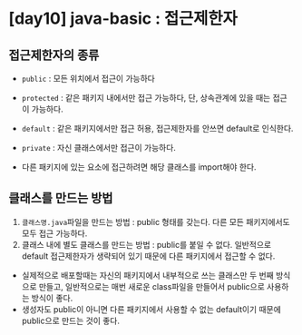 # [day10] java-basic : 접근제한자

## 접근제한자의 종류
- `public` : 모든 위치에서 접근이 가능하다
- `protected` : 같은 패키지 내에서만 접근 가능하다, 단, 상속관계에 있을 때는 접근이 가능하다.
- `default` : 같은 패키지에서만 접근 허용, 접근제한자를 안쓰면 default로 인식한다. 
- `private` : 자신 클래스에서만 접근이 가능하다.

- 다른 패키지에 있는 요소에 접근하려면 해당 클래스를 import해야 한다.

## 클래스를 만드는 방법
1. `클래스명.java`파일을 만드는 방법 : public 형태를 갖는다. 다른 모든 패키지에서도 모두 접근 가능하다.
2. 클래스 내에 별도 클래스를 만드는 방법 : public를 붙일 수 없다. 일반적으로 default 접근제한자가 생략되어 있기 때문에 다른 패키지에서 접근할 수 없다.

- 실제적으로 배포할때는 자신의 패키지에서 내부적으로 쓰는 클래스만 두 번째 방식으로 만들고, 일반적으로는 매번 새로운 class파일을 만들어서 public으로 사용하는 방식이 좋다.
- 생성자도 public이 아니면 다른 패키지에서 사용할 수 없는 default이기 때문에 public으로 만드는 것이 좋다.
